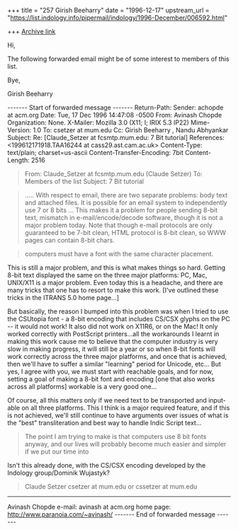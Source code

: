 +++
title = "257 Girish Beeharry"
date = "1996-12-17"
upstream_url = "https://list.indology.info/pipermail/indology/1996-December/006592.html"

+++
[Archive link](https://list.indology.info/pipermail/indology/1996-December/006592.html)

Hi,

The following forwarded email might be of some interest to members of this 
list.

Bye,

Girish Beeharry

------- Start of forwarded message -------
Return-Path: <avinash at acm.org>
Sender: achopde at acm.org
Date: Tue, 17 Dec 1996 14:47:08 -0500
From: Avinash Chopde <avinash at acm.org>
Organization: None.
X-Mailer: Mozilla 3.0 (X11; I; IRIX 5.3 IP22)
Mime-Version: 1.0
To: csetzer at mum.edu
Cc: Girish Beeharry <gkb at ast.cam.ac.uk>, Nandu Abhyankar <abhyankn at plk.af.mil>
Subject: Re: [Claude_Setzer at fcsmtp.mum.edu: 7 Bit tutorial]
References: <199612171918.TAA16244 at cass29.ast.cam.ac.uk>
Content-Type: text/plain; charset=us-ascii
Content-Transfer-Encoding: 7bit
Content-Length: 2516

> From: Claude_Setzer at fcsmtp.mum.edu (Claude Setzer)
> To: Members of the list <indology at liverpool.ac.uk>
> Subject: 7 Bit tutorial

>.....
> With respect to email, there are two separate problems: body text and attached
> files. It is possible for an email system to independently use 7 or 8 bits
...
This makes it a problem for people sending 8-bit text, mismatch in 
e-mail/encode/decode software, though it is not a major problem today.
Note that though e-mail protocols are only guaranteed to be 7-bit clean,
HTML protocol is 8-bit clean, so WWW pages can contain 8-bit chars.

> computers must have a font with the same character placement.


This is still a major problem, and this is what makes things so hard.
Getting 8-bit text displayed the same on the three major platforms:
PC, Mac, UNIX/X11 is a major problem. Even today this is a headache,
and there are many tricks that one has to resort to make this work.
[I've outlined these tricks in the ITRANS 5.0 home page...]

But basically, the reason I bumped into this problem was when I tried
to use the CSUtopia font - a 8-bit encoding that includes CS/CSX glyphs
on the PC -- it would not work! It also did not work on X11R6, or on the Mac!
It only worked correctly with PostScript printers...all the workarounds I learnt
in making this work cause me to believe that the computer industry is very
slow in making progress, it will still be a year or so when 8-bit fonts will
work correctly across the three major platforms, and once that is achieved,
then we'll have to suffer a similar "learning" period for Unicode, etc...
But yes, I agree with you, we must start with reachable goals, and for now,
setting a goal of making a 8-bit font and encoding [one that also works
across all platforms] workable is a very good one...

Of course, all this matters only if we need text to be transported and input-able
on all three platforms. This I think is a major required feature, and if this
is not achieved, we'll still continue to have arguments over issues of what
is the "best" transliteration and best way to handle Indic Script text...


> The point I am trying to make is that computers use 8 bit fonts anyway, and
> our lives will probably become much easier and simpler if we put our time into

Isn't this already done, with the CS/CSX encoding developed by the
Indology group/Dominik Wujastyk?

> Claude Setzer       csetzer at mum.edu    or    cssetzer at mum.edu

- -- 
Avinash Chopde
e-mail: avinash at acm.org
home page: http://www.paranoia.com/~avinash/
------- End of forwarded message -------




